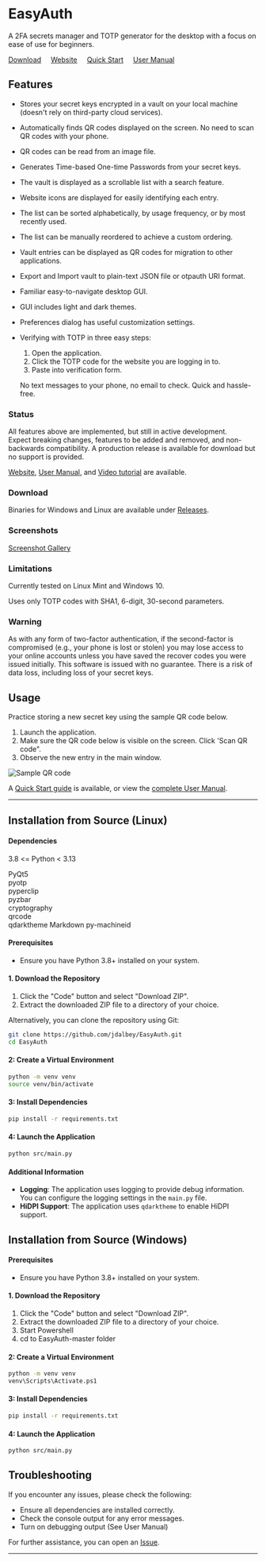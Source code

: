 # EasyAuth
A 2FA secrets manager and TOTP generator for the desktop
with a focus on ease of use for beginners.  

[Download](https://github.com/jdalbey/EasyAuth/releases) &nbsp;&nbsp;&nbsp; [Website](https://jdalbey.github.io/EasyAuth/) &nbsp;&nbsp;&nbsp; [Quick Start](https://github.com/jdalbey/EasyAuth/blob/master/docs/Quick%20Start%20Guide.md) &nbsp;&nbsp;&nbsp; [User Manual](https://github.com/jdalbey/EasyAuth/wiki/User-Manual#easyauth-user-manual)

## Features
 - Stores your secret keys encrypted in a vault on your local machine (doesn't rely on third-party cloud services).
 - Automatically finds QR codes displayed on the screen.  No need to scan QR codes with your phone.
 - QR codes can be read from an image file.
 - Generates Time-based One-time Passwords from your secret keys.
 - The vault is displayed as a scrollable list with a search feature.
 - Website icons are displayed for easily identifying each entry.
 - The list can be sorted alphabetically, by usage frequency, or by most recently used.
 - The list can be manually reordered to achieve a custom ordering. 
 - Vault entries can be displayed as QR codes for migration to other applications.
 - Export and Import vault to plain-text JSON file or otpauth URI format.
 - Familiar easy-to-navigate desktop GUI.
 - GUI includes light and dark themes.
 - Preferences dialog has useful customization settings.
 - Verifying with TOTP in three easy steps: 
   1. Open the application. 
   2. Click the TOTP code for the website you are logging in to. 
   3. Paste into verification form.

   No text messages to your phone, no email to check. Quick and hassle-free.


### Status
All features above are implemented, but still in active development.  
Expect breaking changes, features to be added and removed, and non-backwards compatibility.
A production release is available for download but no support is provided. 

[Website](https://jdalbey.github.io/EasyAuth/),  [User Manual](https://github.com/jdalbey/EasyAuth/wiki/User-Manual#easyauth-user-manual), and [Video tutorial](https://www.youtube.com/watch?v=-LsL8Jgswqo) are available.

### Download

Binaries for Windows and Linux are available under [Releases](https://github.com/jdalbey/EasyAuth/releases).

### Screenshots

[Screenshot Gallery](https://jdalbey.github.io/EasyAuth/screenshot_gallery.html) 

### Limitations

Currently tested on Linux Mint and Windows 10.

Uses only TOTP codes with SHA1, 6-digit, 30-second parameters.

### Warning
As with any form of two-factor authentication, if the second-factor is compromised (e.g., your phone is lost or stolen) 
you may lose access to your online accounts unless you have saved the recover codes you were issued initially. 
This software is issued with no guarantee.  There is a risk of data loss, including loss of your secret keys.

## Usage
Practice storing a new secret key using the sample QR code below.
1. Launch the application.
2. Make sure the QR code below is visible on the screen. Click 'Scan QR code".
3. Observe the new entry in the main window.

<img src="https://i.ibb.co/GPMh7Rq/Sample-QRcode-easyauth-demo.png" alt="Sample QR code">

A [Quick Start guide](https://github.com/jdalbey/EasyAuth/blob/master/docs/Quick%20Start%20Guide.md) is available,
or view the [complete User Manual](https://github.com/jdalbey/EasyAuth/wiki/User-Manual#easyauth-user-manual).



---
## Installation from Source (Linux)

#### Dependencies
3.8 <= Python < 3.13

PyQt5  
pyotp  
pyperclip  
pyzbar  
cryptography  
qrcode  
qdarktheme
Markdown
py-machineid

#### Prerequisites

- Ensure you have Python 3.8+ installed on your system.

#### 1. Download the Repository

1. Click the "Code" button and select "Download ZIP".
2. Extract the downloaded ZIP file to a directory of your choice.

Alternatively, you can clone the repository using Git:

```bash
git clone https://github.com/jdalbey/EasyAuth.git
cd EasyAuth
```

#### 2: Create a Virtual Environment

```bash
python -m venv venv
source venv/bin/activate  
```

#### 3: Install Dependencies

```bash
pip install -r requirements.txt
```

#### 4: Launch the Application


```bash
python src/main.py
```

#### Additional Information

- **Logging**: The application uses logging to provide debug information. You can configure the logging settings in the `main.py` file.
- **HiDPI Support**: The application uses `qdarktheme` to enable HiDPI support.

## Installation from Source (Windows)

#### Prerequisites

- Ensure you have Python 3.8+ installed on your system.

#### 1. Download the Repository

1. Click the "Code" button and select "Download ZIP".
2. Extract the downloaded ZIP file to a directory of your choice.
3. Start Powershell
4. cd to EasyAuth-master folder

#### 2: Create a Virtual Environment

```bash
python -m venv venv
venv\Scripts\Activate.ps1  
```

#### 3: Install Dependencies

```bash
pip install -r requirements.txt
```

#### 4: Launch the Application

```bash
python src/main.py
```


## Troubleshooting

If you encounter any issues, please check the following:

- Ensure all dependencies are installed correctly.
- Check the console output for any error messages.
- Turn on debugging output (See User Manual)

For further assistance, you can open an [Issue](https://github.com/jdalbey/EasyAuth/issues).

---



